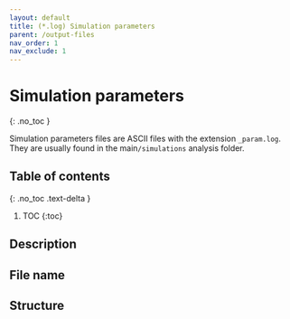 ```yaml
---
layout: default
title: (*.log) Simulation parameters
parent: /output-files
nav_order: 1
nav_exclude: 1
---
```



# Simulation parameters
{: .no_toc }

Simulation parameters files are ASCII files with the extension `_param.log`. They are usually found in the main`/simulations` analysis folder.

## Table of contents
{: .no_toc .text-delta }

1. TOC
{:toc}

## Description

## File name

## Structure
